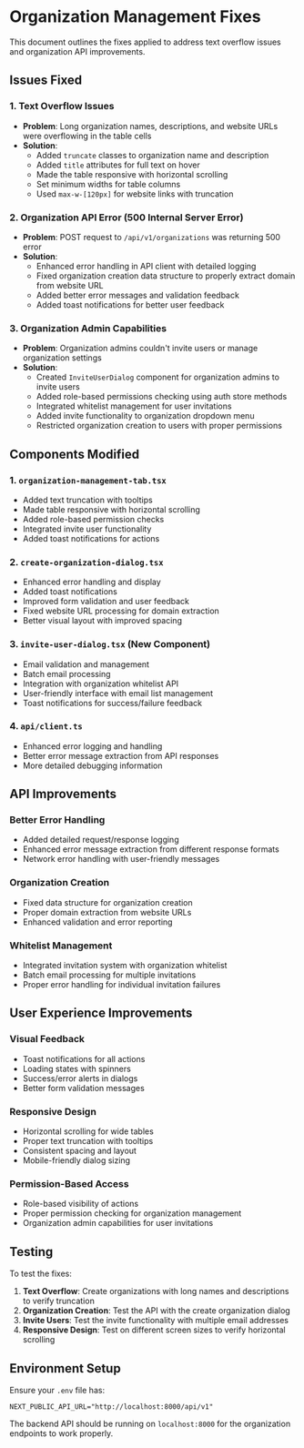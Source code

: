 # Organization Management Fixes

This document outlines the fixes applied to address text overflow issues and organization API improvements.

## Issues Fixed

### 1. Text Overflow Issues
- **Problem**: Long organization names, descriptions, and website URLs were overflowing in the table cells
- **Solution**: 
  - Added `truncate` classes to organization name and description
  - Added `title` attributes for full text on hover
  - Made the table responsive with horizontal scrolling
  - Set minimum widths for table columns
  - Used `max-w-[120px]` for website links with truncation

### 2. Organization API Error (500 Internal Server Error)
- **Problem**: POST request to `/api/v1/organizations` was returning 500 error
- **Solution**:
  - Enhanced error handling in API client with detailed logging
  - Fixed organization creation data structure to properly extract domain from website URL
  - Added better error messages and validation feedback
  - Added toast notifications for better user feedback

### 3. Organization Admin Capabilities
- **Problem**: Organization admins couldn't invite users or manage organization settings
- **Solution**:
  - Created `InviteUserDialog` component for organization admins to invite users
  - Added role-based permissions checking using auth store methods
  - Integrated whitelist management for user invitations
  - Added invite functionality to organization dropdown menu
  - Restricted organization creation to users with proper permissions

## Components Modified

### 1. `organization-management-tab.tsx`
- Added text truncation with tooltips
- Made table responsive with horizontal scrolling
- Added role-based permission checks
- Integrated invite user functionality
- Added toast notifications for actions

### 2. `create-organization-dialog.tsx`
- Enhanced error handling and display
- Added toast notifications
- Improved form validation and user feedback
- Fixed website URL processing for domain extraction
- Better visual layout with improved spacing

### 3. `invite-user-dialog.tsx` (New Component)
- Email validation and management
- Batch email processing
- Integration with organization whitelist API
- User-friendly interface with email list management
- Toast notifications for success/failure feedback

### 4. `api/client.ts`
- Enhanced error logging and handling
- Better error message extraction from API responses
- More detailed debugging information

## API Improvements

### Better Error Handling
- Added detailed request/response logging
- Enhanced error message extraction from different response formats
- Network error handling with user-friendly messages

### Organization Creation
- Fixed data structure for organization creation
- Proper domain extraction from website URLs
- Enhanced validation and error reporting

### Whitelist Management
- Integrated invitation system with organization whitelist
- Batch email processing for multiple invitations
- Proper error handling for individual invitation failures

## User Experience Improvements

### Visual Feedback
- Toast notifications for all actions
- Loading states with spinners
- Success/error alerts in dialogs
- Better form validation messages

### Responsive Design
- Horizontal scrolling for wide tables
- Proper text truncation with tooltips
- Consistent spacing and layout
- Mobile-friendly dialog sizing

### Permission-Based Access
- Role-based visibility of actions
- Proper permission checking for organization management
- Organization admin capabilities for user invitations

## Testing

To test the fixes:

1. **Text Overflow**: Create organizations with long names and descriptions to verify truncation
2. **Organization Creation**: Test the API with the create organization dialog
3. **Invite Users**: Test the invite functionality with multiple email addresses
4. **Responsive Design**: Test on different screen sizes to verify horizontal scrolling

## Environment Setup

Ensure your `.env` file has:
```
NEXT_PUBLIC_API_URL="http://localhost:8000/api/v1"
```

The backend API should be running on `localhost:8000` for the organization endpoints to work properly.
